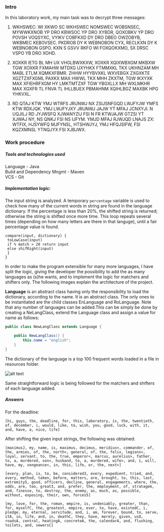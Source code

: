 ### Intro
In this laboratory work, my main task was to decrypt three messages:

1. WKHSWEC: WI XKWO SC WKHSWEC NOMSWEC WOBSNSEC, MYWWKXNOB YP DRO KBWSOC YP DRO XYBDR, QOXOBKV YP DRO POVSH VOQSYXC, VYIKV COBFKXD DY DRO DBEO OWZOBYB, WKBMEC KEBOVSEC. PKDROB DY K WEBNOBON CYX, RECLKXN DY K WEBNOBON GSPO. KXN S GSVV RKFO WI FOXQOKXMO, SX DRSC VSPO YB DRO XOHD.

2. XOXKR IETG BL MH UX VHGLBWXKXW, XOXKR XQIXWBXGM MKBXW TGW XOXKR FXMAHW MTDXG UXYHKX FTMMXKL TKX UKHNZAM MH MABL ETLM XQMKXFBMR. ZHHW HYYBVXKL WXVEBGX ZXGXKTE XGZTZXFXGML PAXKX MAX HWWL TKX MHH ZKXTM, TGW IKXYXK MAX XFIEHRFXGM HY LMKTMTZXF TGW YBGXLLX MH WXLMKHR MAX XGXFR TL FNVA TL IHLLBUEX PBMAHNM XQIHLBGZ MAXBK HPG YHKVXL.

3. RD QTAJ KTW YMJ WTRFS JRUNWJ NX ZSIJSNFGQD LWJFYJW YMFS KTW RDXJQK. YMJ LWJFYJXY JRUNWJ JAJW YT MFAJ JCNXYJI. N UQJILJ RD JYJWSFQ XJWANYZIJ FSI N FR KTWJAJW GTZSI YT XJWAJ NY, NS QNKJ FSI NS IJFYM. YMJD MFAJ RJWJQD LNAJS ZX: WTFIX, HJSYWFQ MJFYNSL, HTSHWJYJ, YMJ HFQJSIFW, FSI KQZXMNSL YTNQJYX FSI XJBJWX.

### Work procedure
##### Tools and technologies used
Language - Java <br />
Build and Dependency Mngmt - Maven <br />
VCS - Git <br />

##### Implementation logic: 
The input string is analyzed. A temporary ``` percentage ``` variable is used to check how many of the current words in string are found in the language dictionary. If the percentage is less than 20%, the shifted string is returned; otherwise the string is shifted once more time. This loop repeats several times (depending on how many letters are there in that languge), until a fair percentage value is found.

``` 
compare(input, dictionary) {
 toLowCase(input)
 if % match > 20 return input
 else shifRight(input)
 }
}
```

In order to make the program extensible for many more languages, I have split the logic, giving the developer the possibility to add the as many languages as (s)he wants, and to implement the logic for matchers and shifters only. The following images explain the architecture of the project. <br />

**Language** is an abstract class having only the responsibility to load the dictionary, according to the name. It is an abstract class. The only ones to be instantiated are the child classes EnLanguage and RoLanguage. Note that any number of languages can be added.This can be simply be done by creating a NeLangClass, extend the Language class and assign a value for name as follows:
```java
public class NewLangClass extends Language {

    public NewLangClass() {
        this.name = "english";
    }
}
```
The dictionary of the language is a top 100 frequent words loaded in a file in resources folder.  

![alt text](img/languages.png "Languages")

Same straightforward logic is being followed for the matchers and shifters of each language added. 

##### Answers
For the deadline:
```
[hi, guys, the, deadline, for, this, laboratory, is, the, twentieth, of, december, i, would, like, to, wish, you, good, luck, with, it, and, have, a, nice, life]
```

After shifting the given input strings, the following was obtained:

```
[maximusJ, my, name, is, maximus, decimus, meridius<, commander, of, the, armies, of, the, north<, general, of, the, felix, legions<, loyal, servant, to, the, true, emperor<, marcus, aurelius>, father, to, a, murdered, son<, husband, to, a, murdered, wife>, and, i, will, have, my, vengeance<, in, this, life, or, the, next>]
```

```
[every, plan, is, to, be, considered3, every, expedient, tried, and, every, method, taken, before, matters, are, brought, to, this, last, extremity5, good, officers, decline, general, engagements, where, the, odds, are, too, great3, and, prefer, the, employment, of, stratagem, and, finesse, to, destroy, the, enemy, as, much, as, possible, without, exposing, their, own, forces5]
```

```
[my, love, for, the, roman, empire, is, undeniably, greater, than, for, myselfC, the, greatest, empire, ever, to, have, existedC, i, pledge, my, eternal, servitude, and, i, am, forever, bound, to, serve, itA, in, life, and, in, deathC, they, have, merely, given, usO, roadsA, central, heatingA, concreteA, the, calendarA, and, flushing, toilets, and, sewersC]
```
